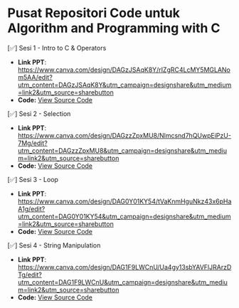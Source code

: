 # Pusat Repositori Code untuk Algorithm and Programming with C

[✅] Sesi 1 - Intro to C & Operators

- **Link PPT**: https://www.canva.com/design/DAGzJSAqK8Y/rIZgRC4LcMY5MGLANom5AA/edit?utm_content=DAGzJSAqK8Y&utm_campaign=designshare&utm_medium=link2&utm_source=sharebutton
- **Code:** [View Source Code](./Sesi%201%20-%20Intro%20to%20C%20and%20Operators/)

[✅] Sesi 2 - Selection

- **Link PPT**: https://www.canva.com/design/DAGzzZpxMU8/Nlmcsnd7hQUwpEiPzU-7Mg/edit?utm_content=DAGzzZpxMU8&utm_campaign=designshare&utm_medium=link2&utm_source=sharebutton
- **Code:** [View Source Code](./Sesi%202%20-%20Selection/)

[✅] Sesi 3 - Loop

- **Link PPT**: https://www.canva.com/design/DAG0Y01KY54/tVaKnmHguNkz43x6pHaA1g/edit?utm_content=DAG0Y01KY54&utm_campaign=designshare&utm_medium=link2&utm_source=sharebutton
- **Code:** [View Source Code](./Sesi%204%20-%20Loop/)

[✅] Sesi 4 - String Manipulation

- **Link PPT**: https://www.canva.com/design/DAG1F9LWCnU/Ua4gy13sbYAVFlJRArzDTg/edit?utm_content=DAG1F9LWCnU&utm_campaign=designshare&utm_medium=link2&utm_source=sharebutton
- **Code:** [View Source Code](./Sesi%204%20-%20String%20Manipulation/)
